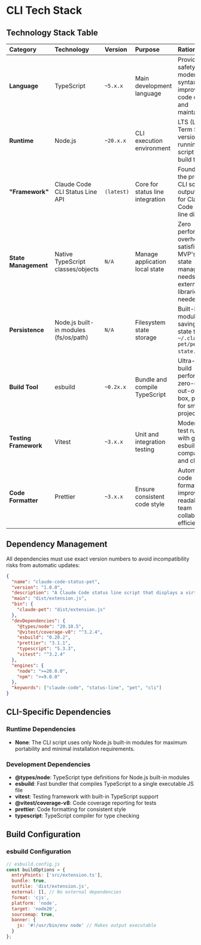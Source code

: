 # CLI Tech Stack

## Technology Stack Table

| Category | Technology | Version | Purpose | Rationale |
| :--- | :--- | :--- | :--- | :--- |
| **Language** | TypeScript | `~5.x.x` | Main development language | Provides type safety and modern syntax, improving code quality and maintainability. |
| **Runtime** | Node.js | `~20.x.x` | CLI execution environment | LTS (Long Term Support) version for running CLI script and build tools. |
| **"Framework"** | Claude Code CLI Status Line API | `(latest)` | Core for status line integration | Foundation of the project, CLI script outputs status for Claude Code status line display. |
| **State Management** | Native TypeScript classes/objects | `N/A` | Manage application local state | Zero performance overhead, fully satisfies MVP's simple state management needs, no external libraries needed. |
| **Persistence** | Node.js built-in modules (fs/os/path) | `N/A` | Filesystem state storage | Built-in modules for saving pet state to `~/.claude-pet/pet-state.json`. |
| **Build Tool** | esbuild | `~0.2x.x` | Bundle and compile TypeScript | Ultra-fast build performance, zero-config out-of-the-box, perfect for small CLI projects. |
| **Testing Framework** | Vitest | `~3.x.x` | Unit and integration testing | Modern, fast test runner with good esbuild compatibility and clean API. |
| **Code Formatter** | Prettier | `~3.x.x` | Ensure consistent code style | Automated code formatting, improves code readability and team collaboration efficiency. |

## Dependency Management

All dependencies must use exact version numbers to avoid incompatibility risks from automatic updates:

```json
{
  "name": "claude-code-status-pet",
  "version": "1.0.0",
  "description": "A Claude Code status line script that displays a virtual pet",
  "main": "dist/extension.js",
  "bin": {
    "claude-pet": "dist/extension.js"
  },
  "devDependencies": {
    "@types/node": "20.10.5",
    "@vitest/coverage-v8": "^3.2.4",
    "esbuild": "0.20.2",
    "prettier": "3.1.1",
    "typescript": "5.3.3",
    "vitest": "^3.2.4"
  },
  "engines": {
    "node": ">=20.0.0",
    "npm": ">=9.0.0"
  },
  "keywords": ["claude-code", "status-line", "pet", "cli"]
}
```

## CLI-Specific Dependencies

### Runtime Dependencies
- **None**: The CLI script uses only Node.js built-in modules for maximum portability and minimal installation requirements.

### Development Dependencies
- **@types/node**: TypeScript type definitions for Node.js built-in modules
- **esbuild**: Fast bundler that compiles TypeScript to a single executable JS file
- **vitest**: Testing framework with built-in TypeScript support
- **@vitest/coverage-v8**: Code coverage reporting for tests
- **prettier**: Code formatting for consistent style
- **typescript**: TypeScript compiler for type checking

## Build Configuration

### esbuild Configuration
```javascript
// esbuild.config.js
const buildOptions = {
  entryPoints: ['src/extension.ts'],
  bundle: true,
  outfile: 'dist/extension.js',
  external: [], // No external dependencies
  format: 'cjs',
  platform: 'node',
  target: 'node20',
  sourcemap: true,
  banner: {
    js: '#!/usr/bin/env node' // Makes output executable
  }
};
```
